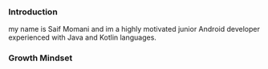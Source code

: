 [](https://drive.google.com/file/d/17XAGZ4ypM4MOwSaHeg1TYwnNDr5sdHjU/view?usp=sharing)
### **Introduction**
my name is Saif Momani and im a highly motivated junior Android developer experienced with Java and Kotlin languages.
### **Growth Mindset**
